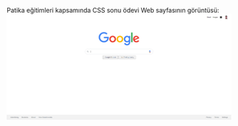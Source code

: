 Patika eğitimleri kapsamında CSS sonu ödevi 
Web sayfasının görüntüsü:
<img src="assets/css-odev2-google_home_page.png" alt="odevin goruntusu">

